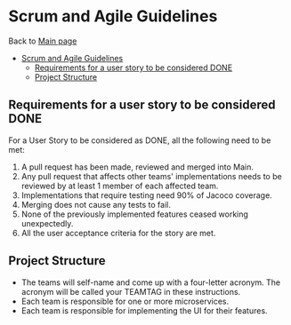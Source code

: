 # Scrum and Agile Guidelines

Back to [Main page](../README.md)

<!-- TOC -->
* [Scrum and Agile Guidelines](#scrum-and-agile-guidelines)
  * [Requirements for a user story to be considered DONE](#requirements-for-a-user-story-to-be-considered-done)
  * [Project Structure](#project-structure)
<!-- TOC -->

## Requirements for a user story to be considered DONE
For a User Story to be considered as DONE, all the following need to be met:
<ol>
<li>A pull request has been made, reviewed and merged into Main.</li>
<li>Any pull request that affects other teams' implementations needs to be reviewed by at least 1 member of each affected team.</li>
<li>Implementations that require testing need 90% of Jacoco coverage.</li>
<li>Merging does not cause any tests to fail.</li>
<li>None of the previously implemented features ceased working unexpectedly.</li>
<li>All the user acceptance criteria for the story are met.</li>
</ol>

## Project Structure

- The teams will self-name and come up with a four-letter acronym. The acronym will be called your TEAMTAG in these instructions.
- Each team is responsible for one or more microservices.
- Each team is responsible for implementing the UI for their features.
